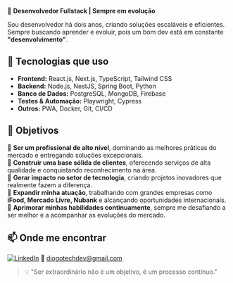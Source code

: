🚀 **Desenvolvedor Fullstack | Sempre em evolução**  

Sou desenvolvedor há dois anos, criando soluções escaláveis e eficientes. Sempre buscando aprender e evoluir, pois um bom dev está em constante **"desenvolvimento"**.  

## 🚀 Tecnologias que uso  
- **Frontend:** React.js, Next.js, TypeScript, Tailwind CSS  
- **Backend:** Node.js, NestJS, Spring Boot, Python  
- **Banco de Dados:** PostgreSQL, MongoDB, Firebase  
- **Testes & Automação:** Playwright, Cypress  
- **Outros:** PWA, Docker, Git, CI/CD  

## 🎯 Objetivos  
🔹 **Ser um profissional de alto nível**, dominando as melhores práticas do mercado e entregando soluções excepcionais.  
🔹 **Construir uma base sólida de clientes**, oferecendo serviços de alta qualidade e conquistando reconhecimento na área.  
🔹 **Gerar impacto no setor de tecnologia**, criando projetos inovadores que realmente fazem a diferença.  
🔹 **Expandir minha atuação**, trabalhando com grandes empresas como **iFood, Mercado Livre, Nubank** e alcançando oportunidades internacionais.  
🔹 **Aprimorar minhas habilidades continuamente**, sempre me desafiando a ser melhor e a acompanhar as evoluções do mercado.  

## 📫 Onde me encontrar  

[![LinkedIn](https://img.shields.io/badge/LinkedIn-%230077B5.svg?logo=linkedin&logoColor=white)](https://linkedin.com/in/diogo-rocha-361281256)
📧 diogotechdev@gmail.com  

> 💡 "Ser extraordinário não é um objetivo, é um processo contínuo." 
